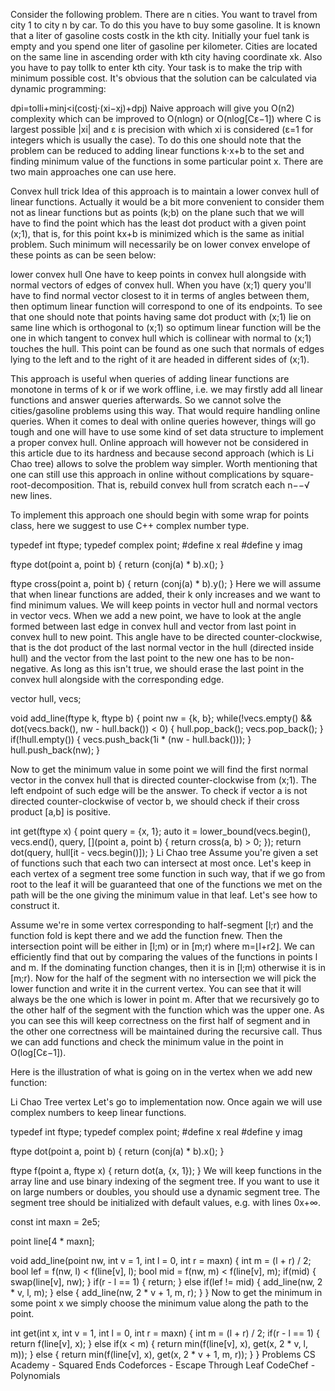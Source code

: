 
Consider the following problem. There are n cities. You want to travel from city 1 to city n by car. To do this you have to buy some gasoline. It is known that a liter of gasoline costs costk in the kth city. Initially your fuel tank is empty and you spend one liter of gasoline per kilometer. Cities are located on the same line in ascending order with kth city having coordinate xk. Also you have to pay tollk to enter kth city. Your task is to make the trip with minimum possible cost. It's obvious that the solution can be calculated via dynamic programming:

dpi=tolli+minj<i(costj⋅(xi−xj)+dpj)
Naive approach will give you O(n2) complexity which can be improved to O(nlogn) or O(nlog[Cε−1]) where C is largest possible |xi| and ε is precision with which xi is considered (ε=1 for integers which is usually the case). To do this one should note that the problem can be reduced to adding linear functions k⋅x+b to the set and finding minimum value of the functions in some particular point x. There are two main approaches one can use here.

Convex hull trick
Idea of this approach is to maintain a lower convex hull of linear functions. Actually it would be a bit more convenient to consider them not as linear functions but as points (k;b) on the plane such that we will have to find the point which has the least dot product with a given point (x;1), that is, for this point kx+b is minimized which is the same as initial problem. Such minimum will necessarily be on lower convex envelope of these points as can be seen below:

lower convex hull
One have to keep points in convex hull alongside with normal vectors of edges of convex hull. When you have (x;1) query you'll have to find normal vector closest to it in terms of angles between them, then optimum linear function will correspond to one of its endpoints. To see that one should note that points having same dot product with (x;1) lie on same line which is orthogonal to (x;1) so optimum linear function will be the one in which tangent to convex hull which is collinear with normal to (x;1) touches the hull. This point can be found as one such that normals of edges lying to the left and to the right of it are headed in different sides of (x;1).

This approach is useful when queries of adding linear functions are monotone in terms of k or if we work offline, i.e. we may firstly add all linear functions and answer queries afterwards. So we cannot solve the cities/gasoline problems using this way. That would require handling online queries. When it comes to deal with online queries however, things will go tough and one will have to use some kind of set data structure to implement a proper convex hull. Online approach will however not be considered in this article due to its hardness and because second approach (which is Li Chao tree) allows to solve the problem way simpler. Worth mentioning that one can still use this approach in online without complications by square-root-decomposition. That is, rebuild convex hull from scratch each n−−√ new lines.

To implement this approach one should begin with some wrap for points class, here we suggest to use C++ complex number type.

typedef int ftype;
typedef complex<ftype> point;
#define x real
#define y imag

ftype dot(point a, point b) {
    return (conj(a) * b).x();
}

ftype cross(point a, point b) {
    return (conj(a) * b).y();
}
Here we will assume that when linear functions are added, their k only increases and we want to find minimum values. We will keep points in vector hull and normal vectors in vector vecs. When we add a new point, we have to look at the angle formed between last edge in convex hull and vector from last point in convex hull to new point. This angle have to be directed counter-clockwise, that is the dot product of the last normal vector in the hull (directed inside hull) and the vector from the last point to the new one has to be non-negative. As long as this isn't true, we should erase the last point in the convex hull alongside with the corresponding edge.

vector<point> hull, vecs;

void add_line(ftype k, ftype b) {
    point nw = {k, b};
    while(!vecs.empty() && dot(vecs.back(), nw - hull.back()) < 0) {
        hull.pop_back();
        vecs.pop_back();
    }
    if(!hull.empty()) {
        vecs.push_back(1i * (nw - hull.back()));
    }
    hull.push_back(nw);
}

Now to get the minimum value in some point we will find the first normal vector in the convex hull that is directed counter-clockwise from (x;1). The left endpoint of such edge will be the answer. To check if vector a is not directed counter-clockwise of vector b, we should check if their cross product [a,b] is positive.

int get(ftype x) {
    point query = {x, 1};
    auto it = lower_bound(vecs.begin(), vecs.end(), query, [](point a, point b) {
        return cross(a, b) > 0;
    });
    return dot(query, hull[it - vecs.begin()]);
}
Li Chao tree
Assume you're given a set of functions such that each two can intersect at most once. Let's keep in each vertex of a segment tree some function in such way, that if we go from root to the leaf it will be guaranteed that one of the functions we met on the path will be the one giving the minimum value in that leaf. Let's see how to construct it.

Assume we're in some vertex corresponding to half-segment [l;r) and the function fold is kept there and we add the function fnew. Then the intersection point will be either in [l;m) or in [m;r) where m=⌊l+r2⌋. We can efficiently find that out by comparing the values of the functions in points l and m. If the dominating function changes, then it is in [l;m) otherwise it is in [m;r). Now for the half of the segment with no intersection we will pick the lower function and write it in the current vertex. You can see that it will always be the one which is lower in point m. After that we recursively go to the other half of the segment with the function which was the upper one. As you can see this will keep correctness on the first half of segment and in the other one correctness will be maintained during the recursive call. Thus we can add functions and check the minimum value in the point in O(log[Cε−1]).

Here is the illustration of what is going on in the vertex when we add new function:

Li Chao Tree vertex
Let's go to implementation now. Once again we will use complex numbers to keep linear functions.

typedef int ftype;
typedef complex<ftype> point;
#define x real
#define y imag

ftype dot(point a, point b) {
    return (conj(a) * b).x();
}

ftype f(point a,  ftype x) {
    return dot(a, {x, 1});
}
We will keep functions in the array line and use binary indexing of the segment tree. If you want to use it on large numbers or doubles, you should use a dynamic segment tree. The segment tree should be initialized with default values, e.g. with lines 0x+∞.

const int maxn = 2e5;

point line[4 * maxn];

void add_line(point nw, int v = 1, int l = 0, int r = maxn) {
    int m = (l + r) / 2;
    bool lef = f(nw, l) < f(line[v], l);
    bool mid = f(nw, m) < f(line[v], m);
    if(mid) {
        swap(line[v], nw);
    }
    if(r - l == 1) {
        return;
    } else if(lef != mid) {
        add_line(nw, 2 * v, l, m);
    } else {
        add_line(nw, 2 * v + 1, m, r);
    }
}
Now to get the minimum in some point x we simply choose the minimum value along the path to the point.

int get(int x, int v = 1, int l = 0, int r = maxn) {
    int m = (l + r) / 2;
    if(r - l == 1) {
        return f(line[v], x);
    } else if(x < m) {
        return min(f(line[v], x), get(x, 2 * v, l, m));
    } else {
        return min(f(line[v], x), get(x, 2 * v + 1, m, r));
    }
}
Problems
CS Academy - Squared Ends
Codeforces - Escape Through Leaf
CodeChef - Polynomials
